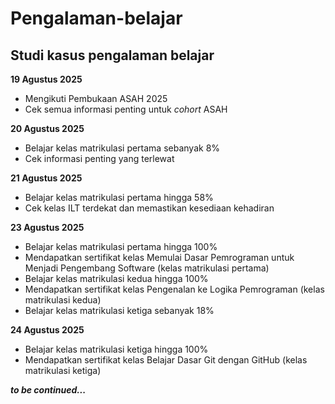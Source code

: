 Pengalaman-belajar
==
Studi kasus pengalaman belajar
--
  
**19 Agustus 2025**  
- Mengikuti Pembukaan ASAH 2025
- Cek semua informasi penting untuk *cohort* ASAH
  
**20 Agustus 2025**  
- Belajar kelas matrikulasi pertama sebanyak 8%
- Cek informasi penting yang terlewat
  
**21 Agustus 2025**  
- Belajar kelas matrikulasi pertama hingga 58%
- Cek kelas ILT terdekat dan memastikan kesediaan kehadiran
  
**23 Agustus 2025**  
- Belajar kelas matrikulasi pertama hingga 100%
- Mendapatkan sertifikat kelas Memulai Dasar Pemrograman untuk Menjadi Pengembang Software (kelas matrikulasi pertama)
- Belajar kelas matrikulasi kedua hingga 100%
- Mendapatkan sertifikat kelas Pengenalan ke Logika Pemrograman (kelas matrikulasi kedua)
- Belajar kelas matrikulasi ketiga sebanyak 18%

**24 Agustus 2025**  
- Belajar kelas matrikulasi ketiga hingga 100%
- Mendapatkan sertifikat kelas Belajar Dasar Git dengan GitHub (kelas matrikulasi ketiga) 

***to be continued...***
